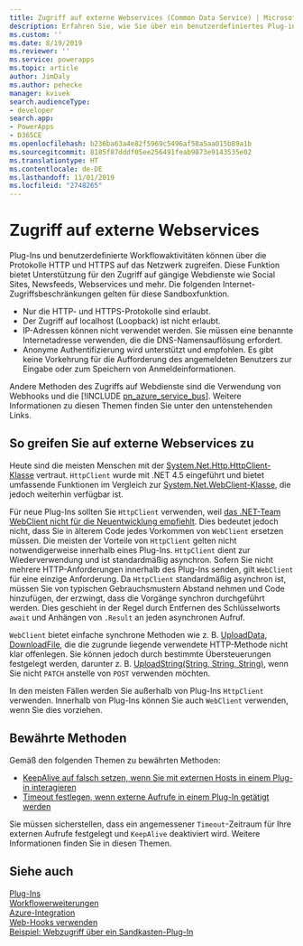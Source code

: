 ```yaml
---
title: Zugriff auf externe Webservices (Common Data Service) | MicrosoftDocs
description: Erfahren Sie, wie Sie über ein benutzerdefiniertes Plug-in oder eine Workflow-Aktivität auf einen Webservice zugreifen können.
ms.custom: ''
ms.date: 8/19/2019
ms.reviewer: ''
ms.service: powerapps
ms.topic: article
author: JimDaly
ms.author: pehecke
manager: kvivek
search.audienceType:
- developer
search.app:
- PowerApps
- D365CE
ms.openlocfilehash: b236ba63a4e82f5969c5496af58a5aa015b89a1b
ms.sourcegitcommit: 8185f87dddf05ee256491feab9873e9143535e02
ms.translationtype: HT
ms.contentlocale: de-DE
ms.lasthandoff: 11/01/2019
ms.locfileid: "2748265"
---
```

# <a name="access-external-web-services"></a>Zugriff auf externe Webservices

Plug-Ins und benutzerdefinierte Workflowaktivitäten können über die Protokolle HTTP und HTTPS auf das Netzwerk zugreifen. Diese Funktion bietet Unterstützung für den Zugriff auf gängige Webdienste wie Social Sites, Newsfeeds, Webservices und mehr. Die folgenden Internet-Zugriffsbeschränkungen gelten für diese Sandboxfunktion.  
  
- Nur die HTTP- und HTTPS-Protokolle sind erlaubt.
- Der Zugriff auf localhost (Loopback) ist nicht erlaubt.
- IP-Adressen können nicht verwendet werden. Sie müssen eine benannte Internetadresse verwenden, die die DNS-Namensauflösung erfordert.
- Anonyme Authentifizierung wird unterstützt und empfohlen. Es gibt keine Vorkehrung für die Aufforderung des angemeldeten Benutzers zur Eingabe oder zum Speichern von Anmeldeinformationen.

Andere Methoden des Zugriffs auf Webdienste sind die Verwendung von Webhooks und die [!INCLUDE [pn_azure_service_bus](../../includes/pn_azure_service_bus.md)]. Weitere Informationen zu diesen Themen finden Sie unter den untenstehenden Links.

## <a name="how-to-access-external-web-services"></a>So greifen Sie auf externe Webservices zu

Heute sind die meisten Menschen mit der [System.Net.Http.HttpClient-Klasse](/dotnet/api/system.net.http.httpclient) vertraut. `HttpClient` wurde mit .NET 4.5 eingeführt und bietet umfassende Funktionen im Vergleich zur [System.Net.WebClient-Klasse](/dotnet/api/system.net.webclient), die jedoch weiterhin verfügbar ist.

Für neue Plug-Ins sollten Sie `HttpClient` verwenden, weil [das .NET-Team WebClient nicht für die Neuentwicklung empfiehlt](/dotnet/api/system.net.webclient?#remarks). Dies bedeutet jedoch nicht, dass Sie in älterem Code jedes Vorkommen von `WebClient` ersetzen müssen. Die meisten der Vorteile von `HttpClient` gelten nicht notwendigerweise innerhalb eines Plug-Ins. `HttpClient` dient zur Wiederverwendung und ist standardmäßig asynchron. Sofern Sie nicht mehrere HTTP-Anforderungen innerhalb des Plug-Ins senden, gilt `WebClient` für eine einzige Anforderung. Da `HttpClient` standardmäßig asynchron ist, müssen Sie von typischen Gebrauchsmustern Abstand nehmen und Code hinzufügen, der erzwingt, dass die Vorgänge synchron durchgeführt werden. Dies geschieht in der Regel durch Entfernen des Schlüsselworts `await` und Anhängen von `.Result` an jeden asynchronen Aufruf.

`WebClient` bietet einfache synchrone Methoden wie z. B. [UploadData](/dotnet/api/system.net.webclient.uploaddata), [DownloadFile](/dotnet/api/system.net.webclient.downloadfile), die die zugrunde liegende verwendete HTTP-Methode nicht klar offenlegen. Sie können jedoch durch bestimmte Übersteuerungen festgelegt werden, darunter z. B. [UploadString(String, String, String)](/dotnet/api/system.net.webclient.uploadstring#System_Net_WebClient_UploadString_System_String_System_String_System_String_), wenn Sie nicht `PATCH` anstelle von `POST` verwenden möchten.

In den meisten Fällen werden Sie außerhalb von Plug-Ins `HttpClient` verwenden. Innerhalb von Plug-Ins können Sie auch `WebClient` verwenden, wenn Sie dies vorziehen.

## <a name="best-practices"></a>Bewährte Methoden

Gemäß den folgenden Themen zu bewährten Methoden:

- [KeepAlive auf falsch setzen, wenn Sie mit externen Hosts in einem Plug-in interagieren](best-practices/business-logic/set-keepalive-false-interacting-external-hosts-plugin.md)
- [Timeout festlegen, wenn externe Aufrufe in einem Plug-In getätigt werden](best-practices/business-logic/set-timeout-for-external-calls-from-plug-ins.md)

Sie müssen sicherstellen, dass ein angemessener `Timeout`-Zeitraum für Ihre externen Aufrufe festgelegt und `KeepAlive` deaktiviert wird. Weitere Informationen finden Sie in diesen Themen.


## <a name="see-also"></a>Siehe auch

[Plug-Ins](plug-ins.md)<br />
[Workflowerweiterungen](workflow/workflow-extensions.md)<br />
[Azure-Integration](azure-integration.md)<br />
[Web-Hooks verwenden](use-webhooks.md)<br />
[Beispiel: Webzugriff über ein Sandkasten-Plug-In](org-service/samples/web-access-plugin.md)

